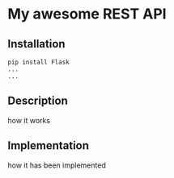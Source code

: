 # My awesome REST API

## Installation

```
pip install Flask
...
...
```
## Description
how it works
## Implementation
how it has been implemented

